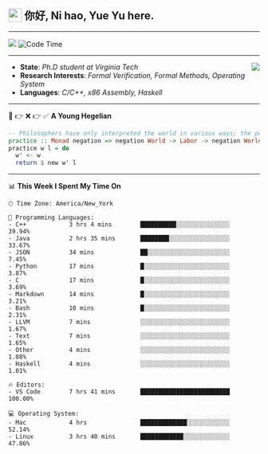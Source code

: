 <h2> <img style="vertical-align: text-bottom;" src=https://slackmojis.com/emojis/13253-yay-frog/download/ width=27> 你好, Ni hao, Yue Yu here. </h2>

---

![](https://shields.io/badge/dynamic/json?color=blue&amp;label=Visitors&amp;query=value&amp;url=https://api.countapi.xyz/hit/fishjump.fishjump) ![Code Time](https://img.shields.io/badge/Code%20Time-219%20hrs%207%20mins-blue)

---

<img align='right' src=https://slackmojis.com/emojis/5264-coding/download> </td>

- **State**: *Ph.D student at Virginia Tech*
- **Research Interests**: *Formal Verification, Formal Methods, Operating System*
- **Languages**: *C/C++, x86 Assembly, Haskell*

---

🚫 👉 ❌ 👉 ✅ **A Young Hegelian**

``` haskell
-- Philosophers have only interpreted the world in various ways; the point is to change it.
practice :: Monad negation => negation World -> Labor -> negation World
practice w l = do
  w' <- w
  return $ new w' l
```

---


📊 **This Week I Spent My Time On** 

```text
🕑︎ Time Zone: America/New_York

💬 Programming Languages:
- C++            3 hrs 4 mins        ██████████░░░░░░░░░░░░░░░     39.94%
- Java           2 hrs 35 mins       ████████░░░░░░░░░░░░░░░░░     33.67%
- JSON           34 mins             ██░░░░░░░░░░░░░░░░░░░░░░░     7.45%
- Python         17 mins             █░░░░░░░░░░░░░░░░░░░░░░░░     3.87%
- C              17 mins             █░░░░░░░░░░░░░░░░░░░░░░░░     3.69%
- Markdown       14 mins             █░░░░░░░░░░░░░░░░░░░░░░░░     3.21%
- Bash           10 mins             █░░░░░░░░░░░░░░░░░░░░░░░░     2.31%
- LLVM           7 mins              ░░░░░░░░░░░░░░░░░░░░░░░░░     1.67%
- Text           7 mins              ░░░░░░░░░░░░░░░░░░░░░░░░░     1.65%
- Other          4 mins              ░░░░░░░░░░░░░░░░░░░░░░░░░     1.08%
- Haskell        4 mins              ░░░░░░░░░░░░░░░░░░░░░░░░░     1.01%

🔥 Editors:
- VS Code        7 hrs 41 mins       █████████████████████████     100.00%

💻 Operating System:
- Mac            4 hrs               █████████████░░░░░░░░░░░░     52.14%
- Linux          3 hrs 40 mins       ████████████░░░░░░░░░░░░░     47.86%
```

